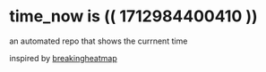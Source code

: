 # time_now is (( 1712984400410 ))

an automated repo that shows the currnent time

inspired by [breakingheatmap](https://github.com/breakingheatmap/breakingheatmap)